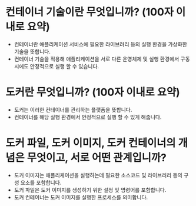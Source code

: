 # 컨테이너 기술이란 무엇입니까? (100자 이내로 요약)
- 컨테이너란 애플리케이션 서비스에 필요한 라이브러리 등의 실행 환경을 가상화한 기술을 뜻합니다.
- 컨테이너 기술을 적용해 애플리케이션을 서로 다른 운영체제 및 실행 환경에서 구동시에도 안정적으로 실행 할 수 있습니다.

# 도커란 무엇입니까? (100자 이내로 요약)
- 도커는 이러한 컨테이너를 관리하는 플랫폼을 뜻합니다.
- 컨테이너를 해당 실행 환경에서 안정적으로 실행 할 수 있게 해줍니다.

# 도커 파일, 도커 이미지, 도커 컨테이너의 개념은 무엇이고, 서로 어떤 관계입니까?
- 도커 이미지는 애플리케이션을 실행하는데 필요한 소스코드 및 라이브러리 등의 구성 요소를 포함합니다.
- 도커 파일은 도커 이미지를 생성하기 위한 설정 및 명령어를 포함합니다.
- 도커 컨테이너는 도커 이미지를 실행한 프로세스를 의미합니다.
